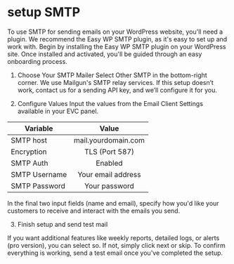 # setup SMTP


To use SMTP for sending emails on your WordPress website, you'll need a plugin. We recommend the Easy WP SMTP plugin, as it's easy to set up and work with.
Begin by installing the Easy WP SMTP plugin on your WordPress site. Once installed and activated, you'll be guided through an easy onboarding process.


1. Choose Your SMTP Mailer
Select Other SMTP in the bottom-right corner.
We use Mailgun's SMTP relay services. If this setup doesn’t work, contact us for a sending API key, and we’ll configure it for you.



2. Configure Values
Input the values from the Email Client Settings available in your EVC panel.

| Variable        |      Value      |
| ------------- | :-----------: |
| SMTP host    | mail.yourdomain.com |
| Encryption   |   TLS (Port 587)   |  
| SMTP Auth |   Enabled    |  
| SMTP Username |  Your email address   |  
| SMTP Password |  Your password   |  


In the final two input fields (name and email), specify how you'd like your customers to receive and interact with the emails you send.




3. Finish setup and send test mail

If you want additional features like weekly reports, detailed logs, or alerts (pro version), you can select so. 
If not, simply click next or skip. To confirm everything is working, send a test email once you've completed the setup.



